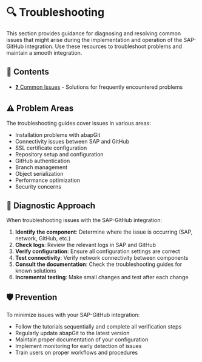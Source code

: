 # 🔍 Troubleshooting

This section provides guidance for diagnosing and resolving common issues that might arise during the implementation and operation of the SAP-GitHub integration. Use these resources to troubleshoot problems and maintain a smooth integration.

## 📑 Contents

- [❓ Common Issues](./common-issues.md) - Solutions for frequently encountered problems

## ⚠️ Problem Areas

The troubleshooting guides cover issues in various areas:

- Installation problems with abapGit
- Connectivity issues between SAP and GitHub
- SSL certificate configuration
- Repository setup and configuration
- GitHub authentication
- Branch management
- Object serialization
- Performance optimization
- Security concerns

## 🔎 Diagnostic Approach

When troubleshooting issues with the SAP-GitHub integration:

1. **Identify the component**: Determine where the issue is occurring (SAP, network, GitHub, etc.)
2. **Check logs**: Review the relevant logs in SAP and GitHub
3. **Verify configuration**: Ensure all configuration settings are correct
4. **Test connectivity**: Verify network connectivity between components
5. **Consult the documentation**: Check the troubleshooting guides for known solutions
6. **Incremental testing**: Make small changes and test after each change

## 🛡️ Prevention

To minimize issues with your SAP-GitHub integration:

- Follow the tutorials sequentially and complete all verification steps
- Regularly update abapGit to the latest version
- Maintain proper documentation of your configuration
- Implement monitoring for early detection of issues
- Train users on proper workflows and procedures 